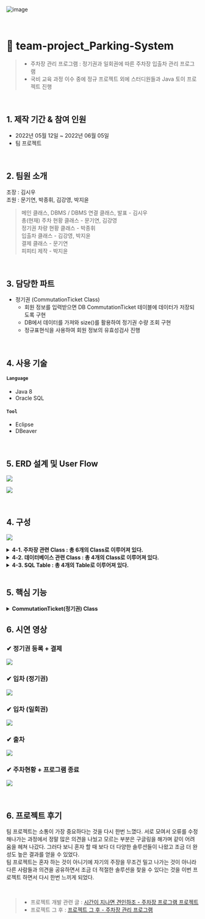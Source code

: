 ![image](https://user-images.githubusercontent.com/100775231/196356837-c4dbd6d2-9bc2-4cf2-8a54-b3c4d5a3bd53.png)

<br>

# 🚗 team-project_Parking-System
> - 주차장 관리 프로그램 : 정기권과 일회권에 따른 주차장 입출차 관리 프로그램
> - 국비 교육 과정 이수 중에 정규 프로젝트 외에 스터디원들과 Java 토이 프로젝트 진행

</br>

## 1. 제작 기간 & 참여 인원
- 2022년 05월 12일 ~ 2022년 06월 05일
- 팀 프로젝트

</br>

## 2. 팀원 소개
조장 : 김시우 <br>
조원 : 문기연, 박종휘, 김강영, 박지윤

> 메인 클래스, DBMS / DBMS 연결 클래스, 발표 - 김시우 <br>
> 총(현재) 주차 현황 클래스 - 문기연, 김강영 <br>
> 정기권 차량 현황 클래스 - 박종휘 <br>
> 입출차 클래스 - 김강영, 박지윤 <br>
> 결제 클래스 - 문기연 <br>
> 피피티 제작 - 박지윤 <br>

<br>

## 3. 담당한 파트
- 정기권 (CommutationTicket Class)
  - 회원 정보를 입력받으면 DB CommutationTicket 테이블에 데이터가 저장되도록 구현
  - DB에서 데이터를 가져와 size()를 활용하여 정기권 수량 조회 구현
  - 정규표현식을 사용하여 회원 정보의 유효성검사 진행
  
<br>

## 4. 사용 기술
#### `Language`
  - Java 8
  - Oracle SQL
#### `Tool`
  - Eclipse
  - DBeaver

<br>

## 5. ERD 설계 및 User Flow

![](https://velog.velcdn.com/images/jack_whiteblack/post/01278883-a5bf-42c8-9060-23285093da18/image.png)

![](https://velog.velcdn.com/images/jack_whiteblack/post/b55fff8e-7c4e-4a4d-9e68-0f7f4d87e2bd/image.png)

<br>

## 4. 구성

![](https://velog.velcdn.com/images/jack_whiteblack/post/dfbcca8d-57fc-46f8-a71e-aee1c61d0d45/image.png)

<details>
<summary><b>4-1. 주차장 관련 Class : 총 6개의 Class로 이루어져 있다.</b></summary>
<div markdown="1">
- ParkingMain(Main)<br>
- TotalParking(총(현재) 주차 현황)<br>
- Inout(입출차)<br>
- CommutationTicket(정기권)<br>
- Payment(결제)<br>
- Ending(종료)<br>
</div>
</details>

<details>
<summary><b>4-2. 데이터베이스 관련 Class : 총 4개의 Class로 이루어져 있다.</b></summary>
<div markdown="1">
- AuthenException<br>
- DAO<br>
- DBConn<br>
- ParkingDTO<br>
</div>
</details>

<details>
<summary><b>4-3. SQL Table : 총 4개의 Table로 이루어져 있다.</b></summary>
<div markdown="1">
- TOTALPARKING<br>
- COMMUTATIONTICKET<br>
- ENTRANCE<br>
- ONETIMETICKET<br>
</div>
</details>

<br>

## 5. 핵심 기능

<details>
<summary><b>CommutationTicket(정기권) Class</b></summary>
📌 [코드 확인]()
</div>
</details>

## 6. 시연 영상

### ✔ 정기권 등록 + 결제
![](https://velog.velcdn.com/images/jack_whiteblack/post/1e741b66-0b1b-40f7-8e2f-d982575d26aa/image.gif)

### ✔ 입차 (정기권)
![](https://velog.velcdn.com/images/jack_whiteblack/post/1d5050e9-7f8b-4f1e-8f63-c45220c53ef9/image.gif)

### ✔ 입차 (일회권)
![](https://velog.velcdn.com/images/jack_whiteblack/post/1b61aa69-d871-461d-b6c2-61058d9aa7a7/image.gif)

### ✔ 출차
![](https://velog.velcdn.com/images/jack_whiteblack/post/f1e4d4bf-63a2-47df-b49e-91a911950c5b/image.gif)

### ✔ 주차현황 + 프로그램 종료
![](https://velog.velcdn.com/images/jack_whiteblack/post/2befa0ea-2ee7-4c0c-a910-e19a9f1a6bf3/image.gif)

<br>

## 6. 프로젝트 후기
팀 프로젝트는 소통이 가장 중요하다는 것을 다시 한번 느꼈다. 서로 모여서 오류를 수정해나가는 과정에서 정말 많은 의견을 나눴고 모르는 부분은 구글링을 해가며 같이 어려움을 헤쳐 나갔다. 그러다 보니 혼자 할 때 보다 더 다양한 솔루션들이 나왔고 조금 더 완성도 높은 결과를 얻을 수 있었다. 
<br>
팀 프로젝트는 혼자 하는 것이 아니기에 자기의 주장을 무조건 밀고 나가는 것이 아니라 다른 사람들과 의견을 공유하면서 조금 더 적절한 솔루션을 찾을 수 있다는 것을 이번 프로젝트 하면서 다시 한번 느끼게 되었다.

<br>

> - 프로젝트 개발 관련 글 : [시간이 지나면 견인하조 - 주차장 프로그램 프로젝트](https://velog.io/@jack_whiteblack/%EC%8B%9C%EA%B0%84%EC%9D%B4-%EC%A7%80%EB%82%98%EB%A9%B4-%EA%B2%AC%EC%9D%B8%ED%95%98%EC%A1%B0-%EC%A3%BC%EC%B0%A8%EC%9E%A5-%ED%94%84%EB%A1%9C%EA%B7%B8%EB%9E%A8-%ED%94%84%EB%A1%9C%EC%A0%9D%ED%8A%B8)
> - 프로젝트 그 후 : [프로젝트 그 후 - 주차장 관리 프로그램](https://velog.io/@jack_whiteblack/%ED%94%84%EB%A1%9C%EC%A0%9D%ED%8A%B8-%EA%B7%B8-%ED%9B%84-%EC%A3%BC%EC%B0%A8%EC%9E%A5-%EA%B4%80%EB%A6%AC-%ED%94%84%EB%A1%9C%EA%B7%B8%EB%9E%A8)
